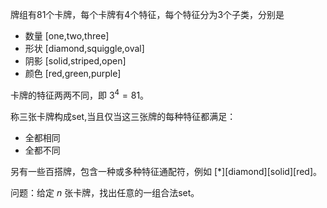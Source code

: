 牌组有81个卡牌，每个卡牌有4个特征，每个特征分为3个子类，分别是

- 数量 [one,two,three]
- 形状 [diamond,squiggle,oval]
- 阴影 [solid,striped,open]
- 颜色 [red,green,purple]

卡牌的特征两两不同，即 $3^4=81$。

称三张卡牌构成set,当且仅当这三张牌的每种特征都满足：

- 全都相同
- 全都不同

另有一些百搭牌，包含一种或多种特征通配符，例如 [*][diamond][solid][red]。

问题：给定 $n$ 张卡牌，找出任意的一组合法set。